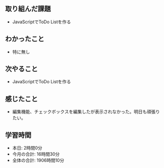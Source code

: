 ## 取り組んだ課題
- JavaScriptでToDo Listを作る
## わかったこと
- 特に無し
## 次やること
- JavaScriptでToDo Listを作る
## 感じたこと
- 編集機能、チェックボックスを編集したが表示されなかった。明日も頑張りたい。
## 学習時間
- 本日: 2時間0分
- 今月の合計: 16時間30分
- 全体の合計: 1906時間10分
